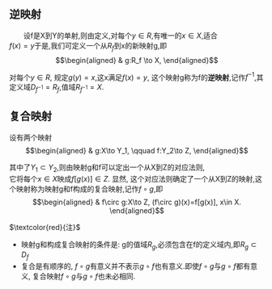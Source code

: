 ## 逆映射
&emsp;&emsp;设f是X到Y的单射,则由定义,对每个$y\in R$,有唯一的$x\in X$,适合  
$f(x)=y$于是,我们可定义一个从$R_f$到x的新映射g,即  
$$\begin{aligned}
& g:R_f \to X, 
\end{aligned}$$

对每个$y\in R$, 规定$g(y)=x$,这x满足$f(x)=y$, 这个映射g称为f的**逆映射**,记作$f^{-1}$,其定义域$D_{f^{-1}}=R_f$,值域$R_{f^{-1}}=X$.

## 复合映射
设有两个映射
$$\begin{aligned}
& g:X\to Y_1, \qquad f:Y_2\to Z,
\end{aligned}$$

其中了$Y_1\subset Y_2$,则由映射g和f可以定出一个从X到Z的对应法则,  
它将每个$x\in X$映成$f[g(x)]\in Z$.
显然, 这个对应法则确定了一个从X到Z的映射,这个映射称为映射g和f构成的复合映射,记作$f \circ g$,即
$$\begin{aligned}
& f\circ g:X\to Z, (f\circ g)(x)=f[g(x)], x\in X.
\end{aligned}$$

$\textcolor{red}{注}$ 
- 映射g和构成复合映射的条件是: g的值域$R_g$,必须包含在f的定义域内,即$R_g\subset D_f$
- 复合是有顺序的, $f\circ g$有意义并不表示$g\circ f$也有意义.即使$f\circ g$与$g\circ f$都有意义, 复合映射$f\circ g$与$g\circ f$也未必相同.

